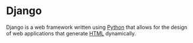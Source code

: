 # DjangoDjango is a web framework written using [Python](/wiki/Python) that allows for the design of web applications thatgenerate [HTML](/wiki/HTML) dynamically.